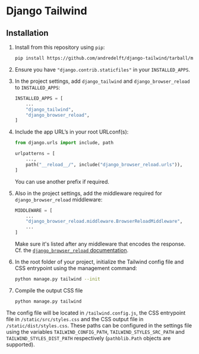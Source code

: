 # Django Tailwind

## Installation

1. Install from this repository using `pip`:

   ```sh
   pip install https://github.com/andredelft/django-tailwind/tarball/master
   ```

2. Ensure you have `"django.contrib.staticfiles"` in your `INSTALLED_APPS`.

3. In the project settings, add `django_tailwind` and `django_browser_reload` to `INSTALLED_APPS`:

   ```python
   INSTALLED_APPS = [
       ...
       "django_tailwind",
       "django_browser_reload",
   ]
   ```

4. Include the app URL’s in your root URLconf(s):

   ```python
   from django.urls import include, path

   urlpatterns = [
       ...,
       path("__reload__/", include("django_browser_reload.urls")),
   ]
   ```

   You can use another prefix if required.

5. Also in the project settings, add the middleware required for `django_browser_reload` middleware:

   ```python
   MIDDLEWARE = [
       ...
       "django_browser_reload.middleware.BrowserReloadMiddleware",
       ...
   ]
   ```

   Make sure it's listed after any middleware that encodes the response. Cf. the [`django_browser_reload` documentation](https://github.com/adamchainz/django-browser-reload).

6. In the root folder of your project, initialize the Tailwind config file and CSS entrypoint using the management command:

   ```sh
   python manage.py tailwind --init
   ```

7. Compile the output CSS file

   ```sh
   python manage.py tailwind
   ```

The config file will be located in `/tailwind.config.js`, the CSS entrypoint file in `/static/src/styles.css` and the CSS output file in `/static/dist/styles.css`. These paths can be configured in the settings file using the variables `TAILWIND_CONFIG_PATH`, `TAILWIND_STYLES_SRC_PATH` and `TAILWIND_STYLES_DIST_PATH` respectively (`pathblib.Path` objects are supported).
